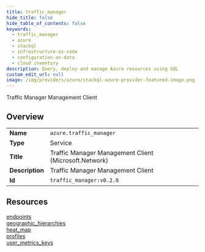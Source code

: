 ```yaml
---
title: traffic_manager
hide_title: false
hide_table_of_contents: false
keywords:
  - traffic_manager
  - azure
  - stackql
  - infrastructure-as-code
  - configuration-as-data
  - cloud inventory
description: Query, deploy and manage Azure resources using SQL
custom_edit_url: null
image: /img/providers/azure/stackql-azure-provider-featured-image.png
---
```

Traffic Manager Management Client  
    

## Overview
<table><tbody>
<tr><td><b>Name</b></td><td><code>azure.traffic_manager</code></td></tr>
<tr><td><b>Type</b></td><td>Service</td></tr>
<tr><td><b>Title</b></td><td>Traffic Manager Management Client (Microsoft.Network)</td></tr>
<tr><td><b>Description</b></td><td>Traffic Manager Management Client</td></tr>
<tr><td><b>Id</b></td><td><code>traffic_manager:v0.2.0</code></td></tr>
</tbody></table>

## Resources
<div class="row">
<div class="providerDocColumn">
<a href="/providers/azure/traffic_manager/endpoints/">endpoints</a><br />
<a href="/providers/azure/traffic_manager/geographic_hierarchies/">geographic_hierarchies</a><br />
<a href="/providers/azure/traffic_manager/heat_map/">heat_map</a><br />
</div>
<div class="providerDocColumn">
<a href="/providers/azure/traffic_manager/profiles/">profiles</a><br />
<a href="/providers/azure/traffic_manager/user_metrics_keys/">user_metrics_keys</a><br />
</div>
</div>
